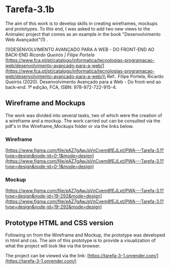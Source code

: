 # Tarefa-3.1b

The aim of this work is to develop skills in creating wireframes, mockups and prototypes. To this end, I was asked to add two new views to the Animalec project that comes as an example in the book "Desenvolvimento Web Avançadot"(1) .

(1)DESENVOLVIMENTO AVANÇADO PARA A WEB - DO FRONT-END AO BACK-END _Ricardo Queirós | Filipe Portela_\
[https://www.fca.pt/pt/catalogo/informatica/tecnologias-programacao-web/desenvolvimento-avancado-para-a-web/](https://www.fca.pt/pt/catalogo/informatica/tecnologias-programacao-web/desenvolvimento-avancado-para-a-web/)\
Ref:. Filipe Portela, Ricardo Queirós (2020). Desenvolvimento Avançado para a Web - Do front-end ao back-end. 1ª edição, FCA, ISBN: 978-972-722-915-4.

## Wireframe and Mockups

The work was divided into several tasks, two of which were the creation of a wireframe and a mockup. The work carried out can be consulted via the pdf's in the Wireframe_Mockups folder or via the links below.

### Wireframe

[https://www.figma.com/file/eAZ7gAwJsVnCvem8fEJLxt/PWA---Tarefa-3.1?type=design&node-id=0-1&mode=design](https://www.figma.com/file/eAZ7gAwJsVnCvem8fEJLxt/PWA---Tarefa-3.1?type=design&node-id=0-1&mode=design)

### Mockup

[https://www.figma.com/file/eAZ7gAwJsVnCvem8fEJLxt/PWA---Tarefa-3.1?type=design&node-id=19-292&mode=design](https://www.figma.com/file/eAZ7gAwJsVnCvem8fEJLxt/PWA---Tarefa-3.1?type=design&node-id=19-292&mode=design)


## Prototype HTML and CSS version
Following on from the Wireframe and Mockup, the prototype was developed in html and css. The aim of this prototype is to provide a visualization of what the project will look like via the browser.

The project can be viewed via the link: [https://tarefa-3-1.onrender.com/](https://tarefa-3-1.onrender.com/)
